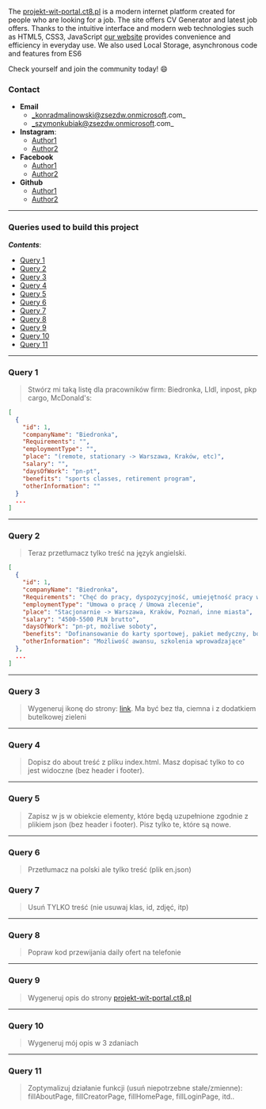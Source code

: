 The [projekt-wit-portal.ct8.pl](projekt-wit-portal.ct8.pl) is a modern internet platform created for people who are looking for a job. The site offers CV Generator and latest job offers.
Thanks to the intuitive interface and modern web technologies such as HTML5, CSS3, JavaScript [our website](projekt-wit-Portal.ct8.pl) provides convenience and efficiency in everyday use.
We also used Local Storage, asynchronous code and features from ES6

Check yourself and join the community today! :smile:

### Contact

- **Email**
  - _konradmalinowski@zsezdw.onmicrosoft.com_
  - _szymonkubiak@zsezdw.onmicrosoft.com_
- **Instagram**:
  - [Author1](https://www.instagram.com/konradxmalinowski)
  - [Author2](https://www.instagram.com/szymonito_121/)
- **Facebook**
  - [Author1](https://www.facebook.com/konradxmalinowski)
  - [Author2](https://www.facebook.com/Szymon.Kubiakk.1)
- **Github**
  - [Author1](https://github.com/konradxmalinowski/)
  - [Author2](https://github.com/Ebot100/)

---

### Queries used to build this project

**_Contents_**:

- [Query 1](#query-1)
- [Query 2](#query-2)
- [Query 3](#query-3)
- [Query 4](#query-4)
- [Query 5](#query-5)
- [Query 6](#query-6)
- [Query 7](#query-7)
- [Query 8](#query-8)
- [Query 9](#query-9)
- [Query 10](#query-10)
- [Query 11](#query-11)

---

### Query 1

> Stwórz mi taką listę dla pracowników firm: Biedronka, LIdl, inpost, pkp cargo, McDonald's:

```json
[
  {
    "id": 1,
    "companyName": "Biedronka",
    "Requirements": "",
    "employmentType": "",
    "place": "(remote, stationary -> Warszawa, Kraków, etc)",
    "salary": "",
    "daysOfWork": "pn-pt",
    "benefits": "sports classes, retirement program",
    "otherInformation": ""
  }
  ...
]
```

---

### Query 2

> Teraz przetłumacz tylko treść na język angielski.

```json
[
  {
    "id": 1,
    "companyName": "Biedronka",
    "Requirements": "Chęć do pracy, dyspozycyjność, umiejętność pracy w zespole",
    "employmentType": "Umowa o pracę / Umowa zlecenie",
    "place": "Stacjonarnie -> Warszawa, Kraków, Poznań, inne miasta",
    "salary": "4500-5500 PLN brutto",
    "daysOfWork": "pn-pt, możliwe soboty",
    "benefits": "Dofinansowanie do karty sportowej, pakiet medyczny, bony świąteczne",
    "otherInformation": "Możliwość awansu, szkolenia wprowadzające"
  },
  ...
]
```

---

### Query 3

> Wygeneruj ikonę do strony: [link](projekt-wit-portal.ct8.pl). Ma być bez tła, ciemna i z dodatkiem butelkowej zieleni

---

### Query 4

> Dopisz do about treść z pliku index.html. Masz dopisać tylko to co jest widoczne (bez header i footer).

---

### Query 5

> Zapisz w js w obiekcie elementy, które będą uzupełnione zgodnie z plikiem json (bez header i footer). Pisz tylko te, które są nowe.

---

### Query 6

> Przetłumacz na polski ale tylko treść (plik en.json)

### Query 7

> Usuń TYLKO treść (nie usuwaj klas, id, zdjęć, itp)

---

### Query 8

> Popraw kod przewijania daily ofert na telefonie

---

### Query 9

> Wygeneruj opis do strony [projekt-wit-portal.ct8.pl](projekt-wit-portal.ct8.pl)

---

### Query 10

> Wygeneruj mój opis w 3 zdaniach

---

### Query 11

> Zoptymalizuj działanie funkcji (usuń niepotrzebne stałe/zmienne): fillAboutPage, fillCreatorPage, fillHomePage, fillLoginPage, itd..
